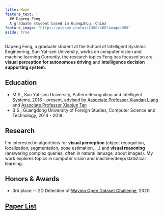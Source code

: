 ```yaml
---
title: Home
feature_text: |
  ## Dapeng Feng
  A graduate student based in Guangzhou, China
feature_image: "https://picsum.photos/1300/400?image=989"
aside: true
---
```

Dapeng Feng, a graduate student at the School of Intelligent Systems Engineering, Sun Yat-sen University, works on computer vision and machine learning.Currently, the research topics Feng has focused on are **visual perception for autonomous driving** and **intelligence decision supporting system**.

## Education
- M.S., Sun Yat-sen University, Pattern Recognition and Intelligent Systems, 2018 - present, advised by [Associate Professor Xiaodan Liang](https://lemondan.github.io/) and [Associate Professor Xiaojun Tan](http://ise.sysu.edu.cn/teacher/teacher02/1372644.htm)
- B.S., Guangdong University of Foreign Studies, Computer Science and Technology, 2014 - 2018

## Research
I'm interested in algorithms for **visual perception** (object recognition, localization, segmentation, pose estimation, ...) and **visual reasoning** (answering complex queries, often in natural lanuage, about images). My work explores topics in computer vision and machine/deep/statistical learning.

## Honors & Awards
- 3rd place -- 2D Detection of [Waymo Open Dataset Challenge](https://sites.google.com/view/cvpr20-scalability/wod-reports?authuser=0), 2020

## [Paper List](/assets/references.pdf)


<!-- {% include map.html id="1x-nqIbuaL_6vbzxepFjZA_dB8PNN8p9N"
z="12"
title="Sun Yat-sen University" %} -->
